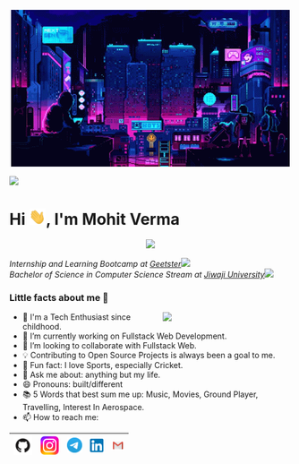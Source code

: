 <!-- ### Hi there 👋 -->

<!-- [![Header](https://github.com/BrilliantCoderAlwaysfirst/BrilliantCoderAlwaysfirst/blob/main/future-gaming.gif)] -->

<p align="center">
  <img src="https://github.com/BrilliantCoderAlwaysfirst/BrilliantCoderAlwaysfirst/blob/main/future-gaming.gif" width:"100%">
</p>

![](https://komarev.com/ghpvc/?username=your-github-username&color=blue&style=flat-square&label=PROFILE+VIEWS)

<h1>Hi <img src="https://raw.githubusercontent.com/ABSphreak/ABSphreak/master/gifs/Hi.gif" width="30px">, I'm Mohit Verma</h1>
<p align="center">
  <a href="https://github.com/Ratheshan03/readme-typing-svg"><img src="https://readme-typing-svg.herokuapp.com?lines=Computer+Science+Graduate;Full+Stack+Software+Developer;DS%20|%20AI%20|%20ML%20Enthusiast;Aspiring+Learner&center=true&width=500&height=50"></a>
</p>

<p><em>Internship and Learning Bootcamp at  <a href="https://www.geekster.in/">Geetster</a><img src="https://media.giphy.com/media/WUlplcMpOCEmTGBtBW/giphy.gif" width="30"></br>Bachelor of Science in Computer Science Stream at <a href="http://www.jiwaji.edu/">Jiwaji University</a><img src="https://media.giphy.com/media/fYSnHlufseco8Fh93Z/giphy.gif" width="30">
</em></p>

<h3>Little facts about me 🧑</h3> <img align='right' src="https://media.giphy.com/media/M9gbBd9nbDrOTu1Mqx/giphy.gif" width="230" > 

- 🧞 I'm a Tech Enthusiast since childhood.
- 🔭 I’m currently working on Fullstack Web Development.
- 👯 I’m looking to collaborate with Fullstack Web.
- 💡 Contributing to Open Source Projects is always been a goal to me.
- 🥎  Fun fact: I love Sports, especially Cricket.
- 💬 Ask me about: anything but my life.
- 😄 Pronouns: built/different
- 📚 5 Words that best sum me up: Music, Movies, Ground Player, Travelling, Interest In Aerospace.
- 📫 How to reach me: 

| [<img src="https://github.com/BrilliantCoderAlwaysfirst/BrilliantCoderAlwaysfirst/blob/main/github.png" alt="github logo" width="34">](https://github.com/BrilliantCoderAlwaysfirst) |  [<img src="https://github.com/BrilliantCoderAlwaysfirst/BrilliantCoderAlwaysfirst/blob/main/instagram.png" alt="instagram logo" width="34">](https://www.instagram.com/mohitverma614/) |  [<img src="https://github.com/BrilliantCoderAlwaysfirst/BrilliantCoderAlwaysfirst/blob/main/telegram.png" alt="telegram logo" width="27">](https://telegram.me/mohitvermacoder) |  [<img src="https://github.com/BrilliantCoderAlwaysfirst/BrilliantCoderAlwaysfirst/blob/main/linkedin.png" alt="linkedin logo" width="24">](https://www.linkedin.com/in/mohit-verma-mern-developer/) |  [<img src="https://github.com/BrilliantCoderAlwaysfirst/BrilliantCoderAlwaysfirst/blob/main/gmail.jpeg" alt="gmail logo" width="24">](mohitverma910933@gmail.com)  
|---|---|---|---|---|

<!-- <br> -->














<!-- [![Header](https://github.com/adamalston/adamalston/raw/master/profile.gif)](https://www.youtube.com/watch?v=dQw4w9WgXcQ)
[![adamalston.com](https://img.shields.io/badge/-ADAMALSTON.COM-000000?style=for-the-badge&logo=react&logoColor=white)](https://www.adamalston.com/) -->


<!--
**BrilliantCoderAlwaysfirst/BrilliantCoderAlwaysfirst** is a ✨ _special_ ✨ repository because its `README.md` (this file) appears on your GitHub profile.

Here are some ideas to get you started:

- 🔭 I’m currently working on ...
- 🌱 I’m currently learning ...
- 👯 I’m looking to collaborate on ...
- 🤔 I’m looking for help with ...
- 💬 Ask me about ...
- 📫 How to reach me: ...
- 😄 Pronouns: ...
- ⚡ Fun fact: ...
-->
